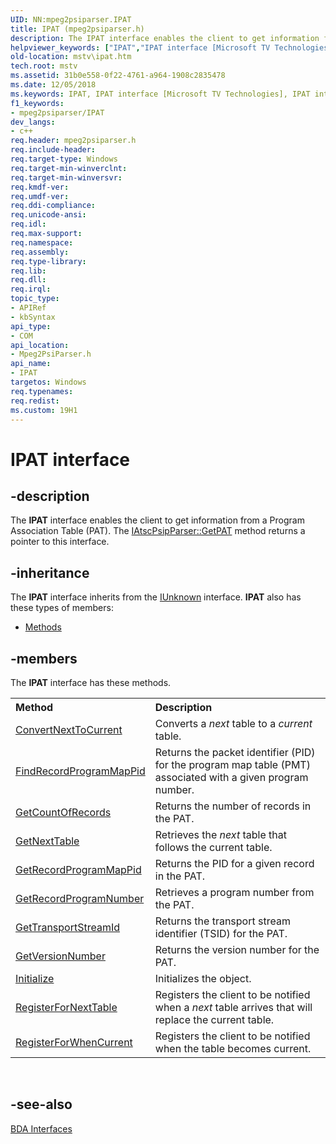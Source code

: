 ```yaml
---
UID: NN:mpeg2psiparser.IPAT
title: IPAT (mpeg2psiparser.h)
description: The IPAT interface enables the client to get information from a Program Association Table (PAT). The IAtscPsipParser::GetPAT method returns a pointer to this interface.helpviewer_keywords: ["IPAT","IPAT interface [Microsoft TV Technologies]","IPAT interface [Microsoft TV Technologies]","described","IPATInterface","mpeg2psiparser/IPAT","mstv.ipat"]
old-location: mstv\ipat.htm
tech.root: mstv
ms.assetid: 31b0e558-0f22-4761-a964-1908c2835478
ms.date: 12/05/2018
ms.keywords: IPAT, IPAT interface [Microsoft TV Technologies], IPAT interface [Microsoft TV Technologies],described, IPATInterface, mpeg2psiparser/IPAT, mstv.ipat
f1_keywords:
- mpeg2psiparser/IPAT
dev_langs:
- c++
req.header: mpeg2psiparser.h
req.include-header: 
req.target-type: Windows
req.target-min-winverclnt: 
req.target-min-winversvr: 
req.kmdf-ver: 
req.umdf-ver: 
req.ddi-compliance: 
req.unicode-ansi: 
req.idl: 
req.max-support: 
req.namespace: 
req.assembly: 
req.type-library: 
req.lib: 
req.dll: 
req.irql: 
topic_type:
- APIRef
- kbSyntax
api_type:
- COM
api_location:
- Mpeg2PsiParser.h
api_name:
- IPAT
targetos: Windows
req.typenames: 
req.redist: 
ms.custom: 19H1
---
```


# IPAT interface


## -description



The <b>IPAT</b> interface enables the client to get information from a Program Association Table (PAT). The <a href="https://docs.microsoft.com/previous-versions/windows/desktop/api/atscpsipparser/nf-atscpsipparser-iatscpsipparser-getpat">IAtscPsipParser::GetPAT</a> method returns a pointer to this interface.




## -inheritance

The <b xmlns:loc="http://microsoft.com/wdcml/l10n">IPAT</b> interface inherits from the <a href="https://docs.microsoft.com/windows/desktop/api/unknwn/nn-unknwn-iunknown">IUnknown</a> interface. <b>IPAT</b> also has these types of members:
<ul>
<li><a href="https://docs.microsoft.com/">Methods</a></li>
</ul>

## -members

The <b>IPAT</b> interface has these methods.
<table class="members" id="memberListMethods">
<tr>
<th align="left" width="37%">Method</th>
<th align="left" width="63%">Description</th>
</tr>
<tr data="declared;">
<td align="left" width="37%">
<a href="https://docs.microsoft.com/windows/desktop/api/mpeg2psiparser/nf-mpeg2psiparser-ipat-convertnexttocurrent">ConvertNextToCurrent</a>
</td>
<td align="left" width="63%">
Converts a <i>next</i> table to a <i>current</i> table.

</td>
</tr>
<tr data="declared;">
<td align="left" width="37%">
<a href="https://docs.microsoft.com/windows/desktop/api/mpeg2psiparser/nf-mpeg2psiparser-ipat-findrecordprogrammappid">FindRecordProgramMapPid</a>
</td>
<td align="left" width="63%">
Returns the packet identifier (PID) for the program map table (PMT) associated with a given program number.

</td>
</tr>
<tr data="declared;">
<td align="left" width="37%">
<a href="https://docs.microsoft.com/windows/desktop/api/mpeg2psiparser/nf-mpeg2psiparser-ipat-getcountofrecords">GetCountOfRecords</a>
</td>
<td align="left" width="63%">
Returns the number of records in the PAT.

</td>
</tr>
<tr data="declared;">
<td align="left" width="37%">
<a href="https://docs.microsoft.com/windows/desktop/api/mpeg2psiparser/nf-mpeg2psiparser-ipat-getnexttable">GetNextTable</a>
</td>
<td align="left" width="63%">
Retrieves the <i>next</i> table that follows the current table.

</td>
</tr>
<tr data="declared;">
<td align="left" width="37%">
<a href="https://docs.microsoft.com/windows/desktop/api/mpeg2psiparser/nf-mpeg2psiparser-ipat-getrecordprogrammappid">GetRecordProgramMapPid</a>
</td>
<td align="left" width="63%">
Returns the PID for a given record in the PAT.

</td>
</tr>
<tr data="declared;">
<td align="left" width="37%">
<a href="https://docs.microsoft.com/windows/desktop/api/mpeg2psiparser/nf-mpeg2psiparser-ipat-getrecordprogramnumber">GetRecordProgramNumber</a>
</td>
<td align="left" width="63%">
Retrieves a program number from the PAT.

</td>
</tr>
<tr data="declared;">
<td align="left" width="37%">
<a href="https://docs.microsoft.com/windows/desktop/api/mpeg2psiparser/nf-mpeg2psiparser-ipat-gettransportstreamid">GetTransportStreamId</a>
</td>
<td align="left" width="63%">
Returns the transport stream identifier (TSID) for the PAT.

</td>
</tr>
<tr data="declared;">
<td align="left" width="37%">
<a href="https://docs.microsoft.com/windows/desktop/api/mpeg2psiparser/nf-mpeg2psiparser-ipat-getversionnumber">GetVersionNumber</a>
</td>
<td align="left" width="63%">
Returns the version number for the PAT.

</td>
</tr>
<tr data="declared;">
<td align="left" width="37%">
<a href="https://docs.microsoft.com/windows/desktop/api/mpeg2psiparser/nf-mpeg2psiparser-ipat-initialize">Initialize</a>
</td>
<td align="left" width="63%">
Initializes the object.

</td>
</tr>
<tr data="declared;">
<td align="left" width="37%">
<a href="https://docs.microsoft.com/windows/desktop/api/mpeg2psiparser/nf-mpeg2psiparser-ipat-registerfornexttable">RegisterForNextTable</a>
</td>
<td align="left" width="63%">
Registers the client to be notified when a <i>next</i> table arrives that will replace the current table.

</td>
</tr>
<tr data="declared;">
<td align="left" width="37%">
<a href="https://docs.microsoft.com/windows/desktop/api/mpeg2psiparser/nf-mpeg2psiparser-ipat-registerforwhencurrent">RegisterForWhenCurrent</a>
</td>
<td align="left" width="63%">
Registers the client to be notified when the table becomes current.

</td>
</tr>
</table> 


## -see-also




<a href="https://docs.microsoft.com/previous-versions/windows/desktop/mstv/bda-interfaces">BDA Interfaces</a>
 

 

